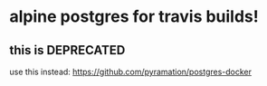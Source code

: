 # alpine postgres for travis builds!

## this is DEPRECATED

use this instead: https://github.com/pyramation/postgres-docker